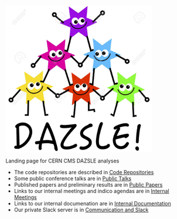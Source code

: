 <img src="img/dazsle_logo.png" width="400" height="400" align="middle"></img>

Landing page for CERN CMS DAZSLE analyses

* The code repositories are described in [Code Repositories](CODE.md) 
* Some public conference talks are in [Public Talks](TALKS.md) 
* Published papers and preliminary results are in [Public Papers](PAPERS.md) 
* Links to our internal meetings and indico agendas are in [Internal Meetings](INDICO.md) 
* Links to our internal documenation are in [Internal Documentation](CADI.md) 
* Our private Slack server is in [Communication and Slack](SLACK.md)